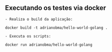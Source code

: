 ## Executando os testes via docker

    - Realiza o build da aplicação:

    docker build -t adrianobma/hello-world-golang .

    - Executa os scripts:

    docker run adrianobma/hello-world-golang
